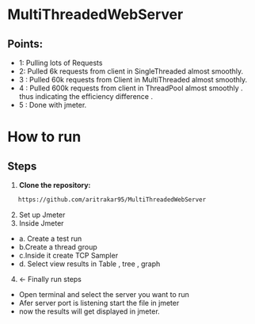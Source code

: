 # MultiThreadedWebServer
## Points:
- 1: Pulling lots of Requests
- 2: Pulled 6k requests from client in SingleThreaded almost smoothly.
- 3 : Pulled 60k requests from Client in MultiThreaded almost smoothly.
- 4 : Pulled 600k requests from client in ThreadPool almost smoothly . 
thus indicating the efficiency difference .
- 5 : Done with jmeter.

# How to run 
## Steps
1. **Clone the repository:**
 ```bash
    https://github.com/aritrakar95/MultiThreadedWebServer
````
2. Set up Jmeter 
3. Inside Jmeter
  - a. Create a test run
  - b.Create a thread group
  - c.Inside it create TCP Sampler
  - d. Select view results in Table , tree , graph
4. <- Finally run steps
 - Open terminal and select the server you want to run
 - Afer server port is listening start the file in jmeter
 - now the results will get displayed in jmeter.
